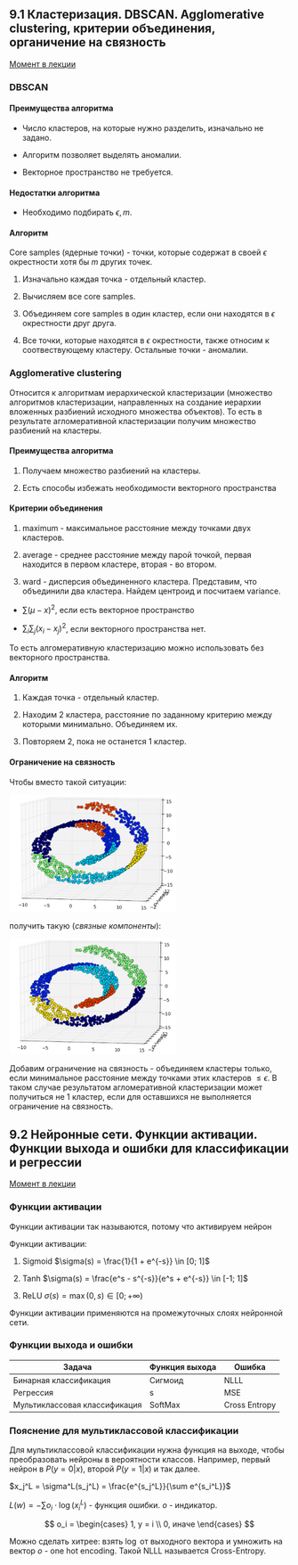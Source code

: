 ## 9.1 Кластеризация. DBSCAN. Agglomerative clustering, критерии объединения, органичение на связность

[Момент в лекции](https://youtu.be/mR3t3xN1J_I?si=apFFTRGotDSLSeRY&t=3610)

###  DBSCAN

####  Преимущества алгоритма

* Число кластеров, на которые нужно разделить, изначально не задано.

* Алгоритм позволяет выделять аномалии.

* Векторное пространство не требуется.

####  Недостатки алгоритма

* Необходимо подбирать $\epsilon, m$.

####  Алгоритм

Core samples (ядерные точки) - точки, которые содержат в своей $\epsilon$ окрестности хотя бы $m$ других точек.

1. Изначально каждая точка - отдельный кластер.

2. Вычисляем все core samples.

3. Объединяем core samples в один кластер, если они находятся в $\epsilon$ окрестности друг друга.

4.  Все точки, которые находятся в $\epsilon$ окрестности, также относим к соотвествующему кластеру. Остальные точки - аномалии. 

### Agglomerative clustering

Относится к алгоритмам иерархической кластеризации (множество алгоритмов кластеризации, направленных на создание иерархии вложенных разбиений исходного множества объектов). То есть в результате агломеративной кластеризации
получим множество разбиений на кластеры.

####  Преимущества алгоритма

1. Получаем множество разбиений на кластеры.

2. Есть способы избежать необходимости векторного пространства

#### Критерии объединения

1. maximum - максимальное расстояние между точками двух кластеров.

2. average - среднее расстояние между парой точкой, первая находится в первом кластере, вторая - во втором.

3. ward - дисперсия объединенного кластера. Представим, что объединили два кластера. Найдем центроид и посчитаем variance.

* $\sum (\mu - x)^2$, если есть векторное пространство

* $\sum_{i} \sum_{j} (x_i - x_j)^2$, если векторного пространства нет.

То есть алгомеративную кластеризацию можно использовать без векторного пространства.

#### Алгоритм

1. Каждая точка - отдельный кластер.

2. Находим 2 кластера, расстояние по заданному критерию между которыми минимально. Объединяем их.

3. Повторяем 2, пока не останется 1 кластер.

#### Ограничение на связность

Чтобы вместо такой ситуации:

<img src="images/tickets09_1.png" width="300" />

получить такую (*связные компоненты*):

<img src="images/tickets09_2.png" width="300" />

Добавим ограничение на связность - объединяем кластеры только, если минимальное расстояние между точками этих кластеров $\leq \epsilon$. В таком случае результатом агломеративной кластеризации может получиться не 1 кластер, если для оставшихся не выполняется ограничение на связность.

## 9.2 Нейронные сети. Функции активации. Функции выхода и ошибки для классификации и регрессии

[Момент в лекции](https://youtu.be/kzhP504D4v8?si=4O1d9XevNrVhSpt-&t=3376)

### Функции активации

Функции активации так называются, потому что активируем нейрон

Функции активации:

1. Sigmoid $\sigma(s) = \frac{1}{1 + e^{-s}} \in [0; 1]$

2. Tanh $\sigma(s) = \frac{e^s - s^{-s}}{e^s + e^{-s}} \in [-1; 1]$

3. ReLU $\sigma(s) = \max(0, s) \in [0; +\infty)$

Функции активации применяются на промежуточных слоях нейронной сети.

### Функции выхода и ошибки

|Задача|Функция выхода|Ошибка|
|------|--------------|------|
|Бинарная классификация|Сигмоид|NLLL|
|Регрессия|s|MSE|
|Мультиклассовая классификация|SoftMax|Cross Entropy|

### Пояснение для мультиклассовой классификации

Для мультиклассовой классификации нужна функция на выходе, чтобы преобразовать нейроны в вероятности классов. Например, первый нейрон в $P(y = 0 | x)$, второй $P(y = 1 | x)$ и так далее.

$x_j^L = \sigma^L(s_j^L) = \frac{e^{s_j^L}}{\sum e^{s_i^L}}$

$L(w) = -\sum o_i \cdot \log(x_i^L)$ - функция ошибки. $o$ - индикатор.

$$
o_i = \begin{cases}
1, y = i \\
0, иначе
\end{cases}
$$

Можно сделать хитрее: взять $\log$ от выходного вектора и умножить на вектор $o$ - one hot encoding. Такой NLLL называется Cross-Entropy.
